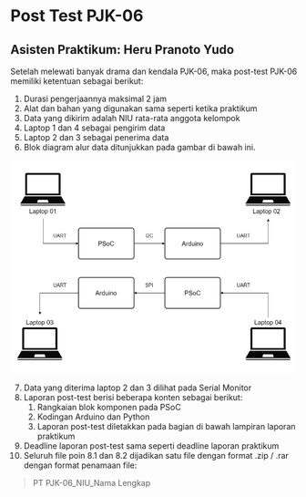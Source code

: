 # Post Test PJK-06
## Asisten Praktikum: Heru Pranoto Yudo
Setelah melewati banyak drama dan kendala PJK-06, maka post-test PJK-06 memiliki ketentuan sebagai berikut:
1. Durasi pengerjaannya maksimal 2 jam
2. Alat dan bahan yang digunakan sama seperti ketika praktikum
3. Data yang dikirim adalah NIU rata-rata anggota kelompok
4. Laptop 1 dan 4 sebagai pengirim data
5. Laptop 2 dan 3 sebagai penerima data
6. Blok diagram alur data ditunjukkan pada gambar di bawah ini.

![Blok diagram PT PJK-06](Blok%20Diagram%20PT%20PJK-06.png)

7. Data yang diterima laptop 2 dan 3 dilihat pada Serial Monitor
8. Laporan post-test berisi beberapa konten sebagai berikut:
   1. Rangkaian blok komponen pada PSoC
   2. Kodingan Arduino dan Python
   3. Laporan post-test diletakkan pada bagian di bawah lampiran laporan praktikum
9. Deadline laporan post-test sama seperti deadline laporan praktikum
10. Seluruh file poin 8.1 dan 8.2 dijadikan satu file dengan format .zip / .rar dengan format penamaan file:
> PT PJK-06_NIU_Nama Lengkap